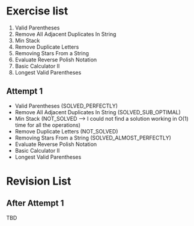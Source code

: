 # Exercise list
1. Valid Parentheses
2. Remove All Adjacent Duplicates In String
3. Min Stack
4. Remove Duplicate Letters
5. Removing Stars From a String
6. Evaluate Reverse Polish Notation
7. Basic Calculator II
8. Longest Valid Parentheses


## Attempt 1
* Valid Parentheses (SOLVED_PERFECTLY)
* Remove All Adjacent Duplicates In String (SOLVED_SUB_OPTIMAL)
* Min Stack (NOT_SOLVED --> I could not find a solution working in O(1) time for all the operations)
* Remove Duplicate Letters (NOT_SOLVED)
* Removing Stars From a String (SOLVED_ALMOST_PERFECTLY)
* Evaluate Reverse Polish Notation
* Basic Calculator II
* Longest Valid Parentheses

# Revision List
## After Attempt 1
TBD
